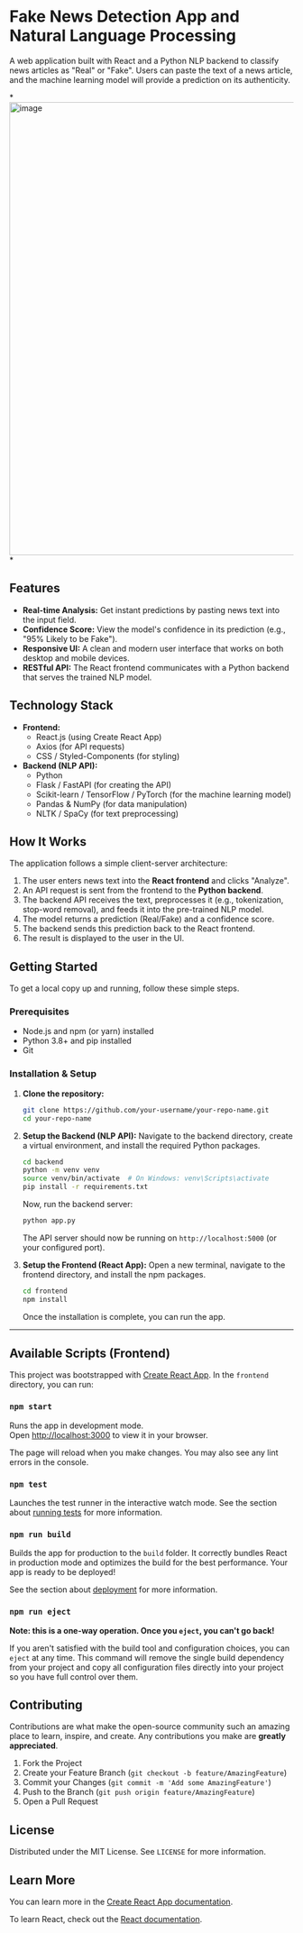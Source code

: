 # Fake News Detection App and Natural Language Processing 

A web application built with React and a Python NLP backend to classify news articles as "Real" or "Fake". Users can paste the text of a news article, and the machine learning model will provide a prediction on its authenticity.


*<img width="1410" height="804" alt="image" src="https://github.com/user-attachments/assets/392a4c7d-19e3-450e-8b3b-436d52ff3a78" />
*

## Features 

-   **Real-time Analysis:** Get instant predictions by pasting news text into the input field.
-   **Confidence Score:** View the model's confidence in its prediction (e.g., "95% Likely to be Fake").
-   **Responsive UI:** A clean and modern user interface that works on both desktop and mobile devices.
-   **RESTful API:** The React frontend communicates with a Python backend that serves the trained NLP model.

## Technology Stack 

-   **Frontend:**
    -   React.js (using Create React App)
    -   Axios (for API requests)
    -   CSS / Styled-Components (for styling)
-   **Backend (NLP API):**
    -   Python
    -   Flask / FastAPI (for creating the API)
    -   Scikit-learn / TensorFlow / PyTorch (for the machine learning model)
    -   Pandas & NumPy (for data manipulation)
    -   NLTK / SpaCy (for text preprocessing)

## How It Works 

The application follows a simple client-server architecture:

1.  The user enters news text into the **React frontend** and clicks "Analyze".
2.  An API request is sent from the frontend to the **Python backend**.
3.  The backend API receives the text, preprocesses it (e.g., tokenization, stop-word removal), and feeds it into the pre-trained NLP model.
4.  The model returns a prediction (Real/Fake) and a confidence score.
5.  The backend sends this prediction back to the React frontend.
6.  The result is displayed to the user in the UI.

## Getting Started

To get a local copy up and running, follow these simple steps.

### Prerequisites

-   Node.js and npm (or yarn) installed
-   Python 3.8+ and pip installed
-   Git

### Installation & Setup

1.  **Clone the repository:**
    ```sh
    git clone https://github.com/your-username/your-repo-name.git
    cd your-repo-name
    ```

2.  **Setup the Backend (NLP API):**
    Navigate to the backend directory, create a virtual environment, and install the required Python packages.
    ```sh
    cd backend
    python -m venv venv
    source venv/bin/activate  # On Windows: venv\Scripts\activate
    pip install -r requirements.txt
    ```
    Now, run the backend server:
    ```sh
    python app.py
    ```
    The API server should now be running on `http://localhost:5000` (or your configured port).

3.  **Setup the Frontend (React App):**
    Open a new terminal, navigate to the frontend directory, and install the npm packages.
    ```sh
    cd frontend
    npm install
    ```
    Once the installation is complete, you can run the app.

---

## Available Scripts (Frontend)

This project was bootstrapped with [Create React App](https://github.com/facebook/create-react-app). In the `frontend` directory, you can run:

### `npm start`

Runs the app in development mode.\
Open [http://localhost:3000](http://localhost:3000) to view it in your browser.

The page will reload when you make changes. You may also see any lint errors in the console.

### `npm test`

Launches the test runner in the interactive watch mode. See the section about [running tests](https://facebook.github.io/create-react-app/docs/running-tests) for more information.

### `npm run build`

Builds the app for production to the `build` folder. It correctly bundles React in production mode and optimizes the build for the best performance. Your app is ready to be deployed!

See the section about [deployment](https://facebook.github.io/create-react-app/docs/deployment) for more information.

### `npm run eject`

**Note: this is a one-way operation. Once you `eject`, you can't go back!**

If you aren't satisfied with the build tool and configuration choices, you can `eject` at any time. This command will remove the single build dependency from your project and copy all configuration files directly into your project so you have full control over them.

## Contributing

Contributions are what make the open-source community such an amazing place to learn, inspire, and create. Any contributions you make are **greatly appreciated**.

1.  Fork the Project
2.  Create your Feature Branch (`git checkout -b feature/AmazingFeature`)
3.  Commit your Changes (`git commit -m 'Add some AmazingFeature'`)
4.  Push to the Branch (`git push origin feature/AmazingFeature`)
5.  Open a Pull Request

## License

Distributed under the MIT License. See `LICENSE` for more information.

## Learn More

You can learn more in the [Create React App documentation](https://facebook.github.io/create-react-app/docs/getting-started).

To learn React, check out the [React documentation](https://reactjs.org/).
